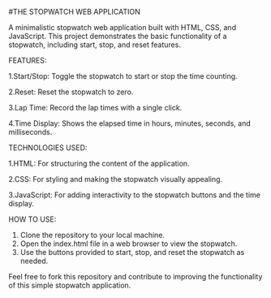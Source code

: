 #THE STOPWATCH WEB APPLICATION

A minimalistic stopwatch web application built with HTML, CSS, and JavaScript. This project demonstrates the basic functionality of a stopwatch, including start, stop, and reset features.

FEATURES:

1.Start/Stop: Toggle the stopwatch to start or stop the time counting.

2.Reset: Reset the stopwatch to zero.

3.Lap Time: Record the lap times with a single click.

4.Time Display: Shows the elapsed time in hours, minutes, seconds, and milliseconds.

 TECHNOLOGIES USED:
 
 1.HTML: For structuring the content of the application.
 
 2.CSS: For styling and making the stopwatch visually appealing.
 
 3.JavaScript: For adding interactivity to the stopwatch buttons and the time display.

 HOW TO USE:
 1. Clone the repository to your local machine.
2. Open the index.html file in a web browser to view the stopwatch.
3. Use the buttons provided to start, stop, and reset the stopwatch as needed.

Feel free to fork this repository and contribute to improving the functionality of this simple stopwatch application.
